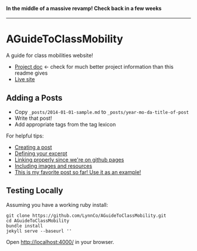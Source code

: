 #### In the middle of a massive revamp! Check back in a few weeks

---

# AGuideToClassMobility

A guide for class mobilities website!

* [Project doc](https://docs.google.com/document/d/11rl--pGXUjwZCk99Uypd9zCyDP7056BDkkxhazYuFz8/edit) <- check for much better project information than this readme gives
* [Live site](http://lynnco.github.io/AGuideToClassMobility/)

## Adding a Posts

* Copy `_posts/2014-01-01-sample.md` to `_posts/year-mo-da-title-of-post`
* Write that post!
* Add appropriate tags from the tag lexicon

For helpful tips:

* [Creating a post](http://jekyllrb.com/docs/posts/#creating_post_files)
* [Defining your excerpt](http://jekyllrb.com/docs/posts/#post_excerpts)
* [Linking properly since we're on github pages](http://jekyllrb.com/docs/github-pages/#project_page_url_structure)
* [Including images and resources](http://jekyllrb.com/docs/posts/#including_images_and_resources)
* [This is my favorite post so far! Use it as an example!](http://lynnco.github.io/AGuideToClassMobility/2014/01/01/howtogetinterviewsintech.html)

## Testing Locally

Assuming you have a working ruby install:

    git clone https://github.com/LynnCo/AGuideToClassMobility.git
    cd AGuideToClassMobility
    bundle install
    jekyll serve --baseurl ''

Open [http://localhost:4000/](http://localhost:4000) in your browser.
